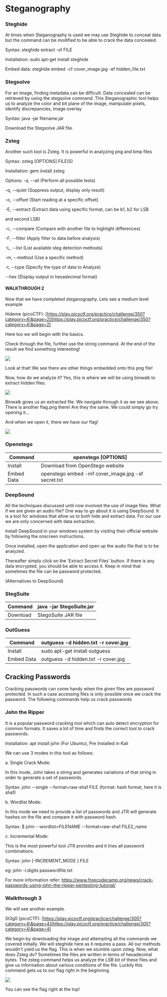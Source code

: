 # Steganography

### Steghide

&#x20;At times when Steganography is used we may use Steghide to conceal data but the command can be modified to be able to crack the data concealed.&#x20;

&#x20;                        Syntax:    steghide extract -sf FILE

&#x20;                        Installation: sudo apt-get install steghide

&#x20;                        Embed data: steghide embed -cf cover\_image.jpg -ef hidden\_file.txt

### Stegsolve

&#x20;For an image, finding metadata can be difficult. Data concealed can be retrieved by using the stegsolve command.  This Steganographic tool helps us to analyze the color and bit plane of the image, manipulate pixels, identify discrepancies, image overlay&#x20;

&#x20;                         Syntax:  java -jar filename.jar

&#x20;                          Download the Stegsolve JAR file.

### Zsteg

Another such tool is Zsteg. It is powerful in analyzing png and bmp files

&#x20;                           Syntax:   zsteg \[OPTIONS] FILE(S)

&#x20;                           Installation:   gem install zsteg

&#x20;                           Options:         -a, --all (Perform all possible tests)

&#x20;                                                     \-q, --quiet (Suppress output, display only result)

&#x20;                                                     \-o, --offset (Start reading at a specific offset)

&#x20;                                                     \-E, --extract (Extract data using specific format, can be b1, b2 for LSB  &#x20;

&#x20;                                                                               and  second LSB)

&#x20;                                                     \-c, --compare (Compare with another file to highlight differences)

&#x20;                                                     \-F, --filter (Apply filter to data before analysis)

&#x20;                                                     \-L, --list (List available steg detection methods)

&#x20;                                                     \-m, --method (Use a specific method)

&#x20;                                                     \-t, --type (Specify the type of data to Analyze)

&#x20;                                                     \--hex (Display output in hexadecimal format)

#### WALKTHROUGH 2

Now that we have completed steganography. Lets see a medium level example

Hideme (picoCTF): [https://play.picoctf.org/practice/challenge/350?category=4\&page=2](https://play.picoctf.org/practice/challenge/350?category=4\&page=2)

Here too we will begin with the basics.

Check through the file, further use the string command. At the end of the result we find something interesting!

![](https://lh7-us.googleusercontent.com/docsz/AD\_4nXfv9HWmWuQ732hn2ZwihpvO-yG1OPWuWLGge2MfjsRYvX92h8cgkPl2bkffz3sHz6CsB61rJZZ2EnbSkYkrilr-YV26cQk\_H-OLHrMp\_SeQiPBTWE7lWQvKMxWtwFYFzoeuYsX4uYzPTsYcZgpHj28W\_30U?key=3tC4LW6BC-ghAujvhgrQ3Q)

Look at that! We see there are other things embedded onto this png file!&#x20;

Now, how do we analyze it? Yes, this is where we will be using binwalk to extract hidden files.&#x20;

![](https://lh7-us.googleusercontent.com/docsz/AD\_4nXcHMS9t9Eb9LwnYyBcOUmmyJdHdgtbkhMfLmZJ9c\_3SZ\_qj5QQIluM4p6KpGualSf0ijfkGhhCOyrEZg7qPx3VaJ9hmE4A0E1mdVVSmj-YNN0NHTmUW6qbfJJ3yK3UTHRMb9Zavks7gT41W9zhf-cv6Hxg?key=3tC4LW6BC-ghAujvhgrQ3Q)

Binwalk gives us an extracted file. We navigate through it as we see above. There is another flag.png there! Are they the same. We could simply go try opening it… &#x20;

And when we open it, there we have our flag!&#x20;

![](https://lh7-us.googleusercontent.com/docsz/AD\_4nXdg3vQQkJ-GFfXXfgJ3WCnXk7f1961NqNmWLJ9iidL-6RMXVUFwhxbe28RXyhBrygcSJ8Kco9MIsuVd0yVNIgTmwcpSEZSzQA6mCxLqeASDDFOJAwtyVedbMMk3zTyMIPoTELAVcwz4U6\_CD1Rd4D2yx4w?key=3tC4LW6BC-ghAujvhgrQ3Q)





### Openstego

| Command    | openstego \[OPTIONS]                                |
| ---------- | --------------------------------------------------- |
| Install    | Download from OpenStego website                     |
| Embed Data | openstego embed -mf cover\_image.jpg -sf secret.txt |



### DeepSound

All the techniques discussed until now involved the use of image files. What if we are given an audio file? One way to go about it is using DeepSound. It is a tool for windows that allow us to both hide and extract data. For our use we are only concerned with data extraction.&#x20;

Install DeepSound in your windows system by visiting their official website by following the onscreen instructions.&#x20;

Once installed, open the application and open up the audio file that is to be analyzed.&#x20;

Thereafter simply click on the 'Extract Secret Files' button. If there is any data encrypted, you should be able to access it. Keep in mind that sometimes the file can be password protected.&#x20;

(Alternatives to DeepSound)



### StegSuite

| Command                        | java -jar StegoSuite.jar                                      |
| ------------------------------ | ------------------------------------------------------------- |
|                       Download |                                           StegoSuite JAR file |



### OutGuess

| Command                   | outguess -d hidden.txt -r cover.jpg               |
| ------------------------- | ------------------------------------------------- |
|                   Install |                 sudo apt-get install outguess     |
|             Embed Data    |               outguess -d hidden.txt -r cover.jpg |

###

## Cracking Passwords

Cracking passwords can come handy when the given files are password protected. In such a case accessing files is only possible once we crack the password. The following commands help us crack passwords

### John the Ripper

It is a popular password cracking tool which can auto detect encryption for common formats.  It saves a lot of time and finds the correct tool to crack passwords.

Installation: apt install john (For Ubuntu), Pre Installed in Kali

We can use 3 modes in this tool as follows:&#x20;

a. Single Crack Mode:

In this mode, John takes a string and generates variations of that string in order to  generate a set of passwords.

&#x20;                     Syntax:  john --single --format=raw-sha1 FILE   (format: hash format, here it is sha1)

b. Wordlist Mode:

In this mode  we need to provide a list of passwords and JTR will generate hashes on the file and compare it with password hash.&#x20;

&#x20;                    Syntax:  $ john --wordlist=FILENAME --format=raw-sha1 FILE2\_name

c. Incremental Mode:

This is the most powerful tool JTR provides and it tries all password combinations.&#x20;

&#x20;                    Syntax: john \[-INCREMENT\_MODE ]   FILE

&#x20;                    eg:  john -i:digits passwordfile.txt

For more information refer: https://www.freecodecamp.org/news/crack-passwords-using-john-the-ripper-pentesting-tutorial/



### Walkthrough 3

We will see another example.

St3g0 (picoCTF): [https://play.picoctf.org/practice/challenge/305?category=4\&page=4](https://play.picoctf.org/practice/challenge/305?category=4\&page=4)

We begin by downloading the image and attempting all the commands we covered initially. We will steghide here as it requires a pass. All our methods wouldn't yield us the flag. This is when we stumble upon zsteg. Now, what does Zsteg do? Sometimes the files are written in terms of hexadecimal bytes. The zsteg command helps us analyze the LSB bit of these files and give us information about various conditions of the file. Luckily this command gets us to our flag right in the beginning.&#x20;



![](https://lh7-us.googleusercontent.com/docsz/AD\_4nXfNWz\_Fml0gUyq0lKJ1qASFjvNg0S48OJ9Wa-ciJKsu9MWJ4WZp\_YfOf6Cp\_jwedMLClWyUX26JK-i1Axw2iBMCAuti8MPYiSqNMiC7SmsP-aRWPYjA-SJztqNmo7Sm32MsT5ucGvzuNHo9mCQoncApIdw?key=3tC4LW6BC-ghAujvhgrQ3Q)

You can see the flag right at the top!&#x20;
